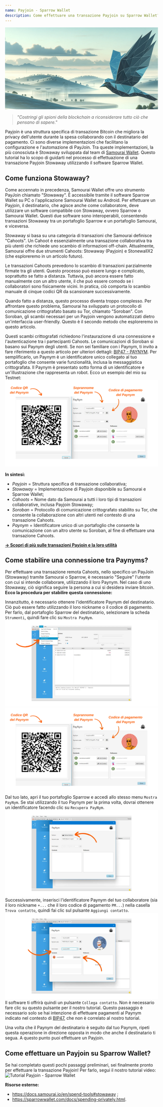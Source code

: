 ```yaml
---
name: Payjoin - Sparrow Wallet
description: Come effettuare una transazione Payjoin su Sparrow Wallet?
---
```

![tutorial cover image sparrow payjoin](assets/cover.jpeg)

> *"Costringi gli spioni della blockchain a riconsiderare tutto ciò che pensano di sapere."*

Payjoin è una struttura specifica di transazione Bitcoin che migliora la privacy dell'utente durante la spesa collaborando con il destinatario del pagamento. Ci sono diverse implementazioni che facilitano la configurazione e l'automazione di PayJoin. Tra queste implementazioni, la più conosciuta è Stowaway sviluppata dal team di [Samourai Wallet](https://samouraiwallet.com/stowaway). Questo tutorial ha lo scopo di guidarti nel processo di effettuazione di una transazione Payjoin Stowaway utilizzando il software Sparrow Wallet.

## Come funziona Stowaway?

Come accennato in precedenza, Samourai Wallet offre uno strumento PayJoin chiamato "Stowaway". È accessibile tramite il software Sparrow Wallet su PC o l'applicazione Samourai Wallet su Android. Per effettuare un Payjoin, il destinatario, che agisce anche come collaboratore, deve utilizzare un software compatibile con Stowaway, ovvero Sparrow o Samourai Wallet. Questi due software sono interoperabili, consentendo transazioni Stowaway tra un portafoglio Sparrow e un portafoglio Samourai, e viceversa.

Stowaway si basa su una categoria di transazioni che Samourai definisce "Cahoots". Un Cahoot è essenzialmente una transazione collaborativa tra più utenti che richiede uno scambio di informazioni off-chain. Attualmente, Samourai offre due strumenti Cahoots: Stowaway (Payjoin) e StonewallX2 (che esploreremo in un articolo futuro).

Le transazioni Cahoots prevedono lo scambio di transazioni parzialmente firmate tra gli utenti. Questo processo può essere lungo e complicato, soprattutto se fatto a distanza. Tuttavia, può ancora essere fatto manualmente con un altro utente, il che può essere comodo se i collaboratori sono fisicamente vicini. In pratica, ciò comporta lo scambio manuale di cinque codici QR da scansionare successivamente.

Quando fatto a distanza, questo processo diventa troppo complesso. Per affrontare questo problema, Samourai ha sviluppato un protocollo di comunicazione crittografato basato su Tor, chiamato "Soroban". Con Soroban, gli scambi necessari per un Payjoin vengono automatizzati dietro un'interfaccia user-friendly. Questo è il secondo metodo che esploreremo in questo articolo.

Questi scambi crittografati richiedono l'instaurazione di una connessione e l'autenticazione tra i partecipanti Cahoots. Le comunicazioni di Soroban si basano sui Paynym degli utenti. Se non sei familiare con i Paynym, ti invito a fare riferimento a questo articolo per ulteriori dettagli: [BIP47 - PAYNYM](https://planb.network/tutorials/privacy/paynym-bip47).
Per semplificarlo, un Paynym è un identificatore unico collegato al tuo portafoglio che consente varie funzionalità, inclusa la messaggistica crittografata. Il Paynym è presentato sotto forma di un identificatore e un'illustrazione che rappresenta un robot. Ecco un esempio del mio su Testnet: ![Paynym Sparrow](assets/it/1.webp)

**In sintesi:**
- *Payjoin* = Struttura specifica di transazione collaborativa;
- *Stowaway* = Implementazione di Payjoin disponibile su Samourai e Sparrow Wallet;
- *Cahoots* = Nome dato da Samourai a tutti i loro tipi di transazioni collaborative, inclusa Payjoin Stowaway;
- *Soroban* = Protocollo di comunicazione crittografato stabilito su Tor, che consente la collaborazione con altri utenti nel contesto di una transazione Cahoots.
- *Paynym* = Identificatore unico di un portafoglio che consente la comunicazione con un altro utente su Soroban, al fine di effettuare una transazione Cahoots.

[**-> Scopri di più sulle transazioni Payjoin e la loro utilità**](https://planb.network/tutorials/privacy/payjoin)

## Come stabilire una connessione tra Paynyms?
Per effettuare una transazione remota Cahoots, nello specifico un PayJoin (Stowaway) tramite Samourai o Sparrow, è necessario "Seguire" l'utente con cui si intende collaborare, utilizzando il loro Paynym. Nel caso di uno Stowaway, ciò significa seguire la persona a cui si desidera inviare bitcoin.
**Ecco la procedura per stabilire questa connessione:**

Innanzitutto, è necessario ottenere l'identificatore Paynym del destinatario. Ciò può essere fatto utilizzando il loro nickname o il codice di pagamento. Per farlo, dal portafoglio Sparrow del destinatario, selezionare la scheda `Strumenti`, quindi fare clic su `Mostra PayNym`.
![Mostra Paynym](assets/it/2.webp)
![Paynym Sparrow](assets/it/1.webp)
Dal tuo lato, apri il tuo portafoglio Sparrow e accedi allo stesso menu `Mostra PayNym`. Se stai utilizzando il tuo Paynym per la prima volta, dovrai ottenere un identificatore facendo clic su `Recupera PayNym`.
![Recupera paynym](assets/it/3.webp)
Successivamente, inserisci l'identificatore Paynym del tuo collaboratore (sia il loro nickname `+...` che il loro codice di pagamento `PM...`) nella casella `Trova contatto`, quindi fai clic sul pulsante `Aggiungi contatto`.
![Aggiungi contatto](assets/it/4.webp)
Il software ti offrirà quindi un pulsante `Collega contatto`. Non è necessario fare clic su questo pulsante per il nostro tutorial. Questo passaggio è necessario solo se hai intenzione di effettuare pagamenti al Paynym indicato nel contesto di [BIP47](https://planb.network/tutorials/privacy/paynym-bip47), che non è correlato al nostro tutorial.

Una volta che il Paynym del destinatario è seguito dal tuo Paynym, ripeti questa operazione in direzione opposta in modo che anche il destinatario ti segua. A questo punto puoi effettuare un Payjoin.

## Come effettuare un Payjoin su Sparrow Wallet?
Se hai completato questi pochi passaggi preliminari, sei finalmente pronto per effettuare la transazione Payjoin! Per farlo, segui il nostro tutorial video:
![Tutorial Payjoin - Sparrow Wallet](https://youtu.be/ZQxKod3e0Mg)

**Risorse esterne:**
- https://docs.samourai.io/en/spend-tools#stowaway ;
- https://sparrowwallet.com/docs/spending-privately.html.
